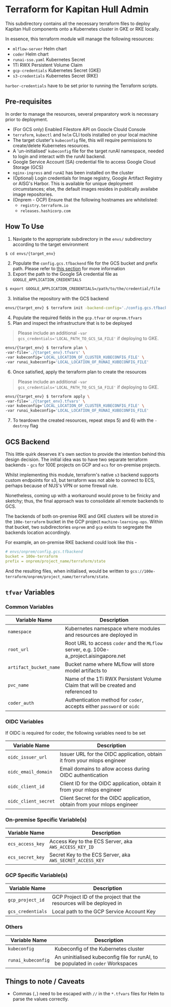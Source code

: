 # Terraform for Kapitan Hull Admin

This subdirectory contains all the necessary terraform files to deploy Kapitan
Hull components onto a Kubernetes cluster in GKE or RKE locally.

In essence, this terraform module will manage the following resources:
- `mlflow-server` Helm chart
- `coder` Helm chart
- `runai-sso.yaml` Kubernetes Secret 
- 1Ti RWX Persistent Volume Claim
- `gcp-credentials` Kubernetes Secret (GKE)
- `s3-credentials` Kubernetes Secret (RKE)

`harbor-credentials` have to be set prior to running the Terraform scripts.

## Pre-requisites

In order to manage the resources, several preparatory work is necessary prior to
deployment.

- (For GCS only) Enabled Filestore API on Goocle Clould Console
- `terraform`, `kubectl` and `helm` CLI tools installed on your local machine
- The target cluster's `kubeconfig` file, this will require permissions to 
create/delete Kubernetes resources.
- A 'un-initialised' `kubeconfig` file for the target runAI namespace, needed 
to login and interact with the runAI backend.
- Google Service Account (SA) credential file to access Google Cloud Storage (GCS)
- `nginx-ingress` and `runAI` has been installed on the cluster
- (Optional) Login credentials for Image registry, Google Artifact Registry 
or AISG's Harbor. This is available for unique deployment circumstances; else, 
the default images resides in publically availabe image repositories.
- (Onprem - OCP) Ensure that the following hostnames are whitelisted:
    - `registry.terraform.io`
    - `releases.hashicorp.com`

## How To Use

1) Navigate to the appropriate subdirectory in the `envs/` subdirectory according to the target environment
```bash
$ cd envs/{target_env}
```
2) Populate the `config.gcs.tfbackend` file for the GCS bucket and prefix path. Please refer to [this section](#gcs-backend) for more information
3) Export the path to the Google SA credential file as `GOOGLE_APPLICATION_CREDENTIALS`

```bash
$ export GOOGLE_APPLICATION_CREDENTIALS=/path/to/the/credential/file
```

3) Initialise the repository with the GCS backend

```bash
envs/{target_env} $ terraform init -backend-config='./config.gcs.tfbackend'
```

4) Populate the required fields in the `gcp.tfvar` or `onprem.tfvars`
5) Plan and inspect the infrastructure that is to be deployed
> Please include an additional `-var gcs_credentials='LOCAL_PATH_TO_GCS_SA_FILE'`
if deploying to GKE.

```bash
envs/{target_env} $ terraform plan \
-var-file='./{target_env}.tfvars' \
-var kubeconfig='LOCAL_LOCATION_OF_CLUSTER_KUBECONFIG_FILE' \
-var runai_kubeconfig='LOCAL_LOCATION_OF_RUNAI_KUBECONFIG_FILE'
```

6) Once satisfied, apply the terraform plan to create the resources
> Please include an additional `-var gcs_credentials='LOCAL_PATH_TO_GCS_SA_FILE'`
if deploying to GKE.

```bash
envs/{target_env} $ terraform apply \
-var-file='./{target_env}.tfvars' \
-var kubeconfig='LOCAL_LOCATION_OF_CLUSTER_KUBECONFIG_FILE' \
-var runai_kubeconfig='LOCAL_LOCATION_OF_RUNAI_KUBECONFIG_FILE'
```

7) To teardown the created resources, repeat steps 5) and 6) with the 
`-destroy` flag

## GCS Backend

This little quirk deserves it's own section to provide the intention behind
this design decision. The initial idea was to have two separate terraform 
backends - `gcs` for 100E projects on GCP and `ecs` for on-premise projects. 

Whilst implementing this module, terraform's native `s3` backend supports
custom endpoints for s3, but terraform was not able to connect to ECS, 
perhaps because of NUS's VPN or some firewall rule. 

Nonetheless, coming up with a workaround would prove to be finicky and sketchy;
thus, the final approach was to consolidate all remote backends to GCS. 

The backends of both on-premise RKE and GKE clusters will be stored in the
`100e-terraform` bucket in the GCP project `machine-learning-ops`. Within
that bucket, two subdirectories `onprem` and `gcp` exists to segregate the
backends location accordingly.

For example, an on-premise RKE backend could look like this - 

```yaml
# envs/onprem/config.gcs.tfbackend
bucket = 100e-terraform
prefix = onprem/project_name/terraform/state
```

And the resulting files, when initialised, would be written to `gcs://100e-terraform/onprem/project_name/terraform/state`.


## `tfvar` Variables

### Common Variables

| Variable Name | Description |
| --- | --- |
| `namespace` | Kubernetes namespace where modules and resources are deployed in |
| `root_url` | Root URL to access `coder` and the `MLflow` server, e.g. 100e-a_project.aisingapore.net |
| `artifact_bucket_name` | Bucket name where MLflow will store model artifacts to |
| `pvc_name` | Name of the 1Ti RWX Persistent Volume Claim that will be created and referenced to |
| `coder_auth` | Authentication method for `coder`, accepts either `password` or `oidc` |

### OIDC Variables

If OIDC is required for coder, the following variables need to be set 

| Variable Name | Description |
| --- | --- |
| `oidc_issuer_url` | Issuer URL for the OIDC application, obtain it from your mlops engineer |
| `oidc_email_domain` | Email domains to allow access during OIDC authentication |
| `oidc_client_id` | Client ID for the OIDC application, obtain it from your mlops engineer |
| `oidc_client_secret` | Client Secret for the OIDC application, obtain from your mlops engineer |

### On-premise Specific Variable(s)

| Variable Name | Description |
| --- | --- |
| `ecs_access_key` | Access Key to the ECS Server, aka `AWS_ACCESS_KEY_ID` |
| `ecs_secret_key` | Secret Key to the ECS Server, aka `AWS_SECRET_ACCESS_KEY` |

### GCP Specific Variable(s)

| Variable Name | Description |
| --- | --- |
| `gcp_project_id` | GCP Project ID of the project that the resources will be deployed in |
| `gcs_credentials` | Local path to the GCP Service Account Key |


### Others 

| Variable Name | Description |
| --- | --- |
| `kubeconfig` | Kubeconfig of the Kubernetes cluster |
| `runai_kubeconfig` | An uninitialised kubeconfig file for runAI, to be populated in `coder` Workspaces |


## Things to note / Caveats
- Commas (`,`) need to be escaped with `//` in the `*.tfvars` files for Helm to parse the values correctly.
